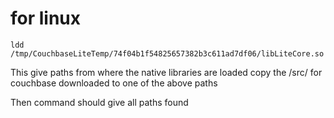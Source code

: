 # for linux
```
ldd /tmp/CouchbaseLiteTemp/74f04b1f54825657382b3c611ad7df06/libLiteCore.so
```
This give paths from where the native libraries are loaded
copy the /src/ for couchbase downloaded to one of the above paths

Then command should give all paths found